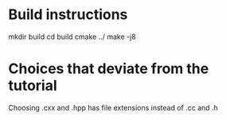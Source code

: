 

# Build instructions

mkdir build
cd build 
cmake ../
make -j8

# Choices that deviate from the tutorial

Choosing .cxx and .hpp has file extensions instead of .cc and .h